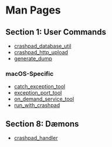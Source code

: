 <!--
Copyright 2016 The Crashpad Authors

Licensed under the Apache License, Version 2.0 (the "License");
you may not use this file except in compliance with the License.
You may obtain a copy of the License at

    http://www.apache.org/licenses/LICENSE-2.0

Unless required by applicable law or agreed to in writing, software
distributed under the License is distributed on an "AS IS" BASIS,
WITHOUT WARRANTIES OR CONDITIONS OF ANY KIND, either express or implied.
See the License for the specific language governing permissions and
limitations under the License.
-->

# Man Pages

## Section 1: User Commands

 * [crashpad_database_util](../tools/crashpad_database_util.md)
 * [crashpad_http_upload](../tools/crashpad_http_upload.md)
 * [generate_dump](../tools/generate_dump.md)

### macOS-Specific

 * [catch_exception_tool](../tools/mac/catch_exception_tool.md)
 * [exception_port_tool](../tools/mac/exception_port_tool.md)
 * [on_demand_service_tool](../tools/mac/on_demand_service_tool.md)
 * [run_with_crashpad](../tools/mac/run_with_crashpad.md)

## Section 8: Dӕmons

 * [crashpad_handler](../handler/crashpad_handler.md)
